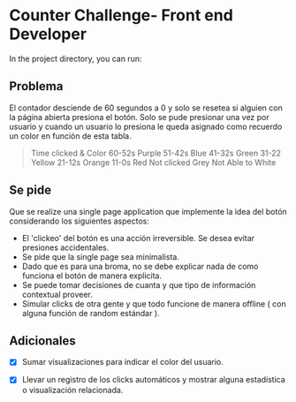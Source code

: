  
# Counter Challenge- Front end Developer
In the project directory, you can run:

## Problema
El contador desciende de 60 segundos a 0 y solo se resetea si alguien con la página abierta presiona el botón. Solo se pude presionar una vez por usuario y cuando un usuario lo presiona le queda asignado como recuerdo un color en función de esta tabla.

 > Time clicked &  Color
 > 60-52s          Purple
 > 51-42s          Blue
 > 41-32s          Green
 > 31-22           Yellow
 > 21-12s          Orange
 > 11-0s           Red
 > Not clicked     Grey
 > Not Able to     White

## Se pide

Que se realize una single page application que implemente la idea del botón considerando los siguientes aspectos:

- El 'clickeo' del botón es una acción irreversible. Se desea evitar presiones accidentales.
- Se pide que la single page sea minimalista.
- Dado que es para una broma, no se debe explicar nada de como funciona el botón de manera explicita.
- Se puede tomar decisiones de cuanta y que tipo de información contextual proveer.
- Simular clicks de otra gente y que todo funcione de manera offline ( con alguna función de random estándar ).


## Adicionales
- [x] Sumar visualizaciones para indicar el color del usuario.
- [x] Llevar un registro de los clicks automáticos y mostrar alguna estadística o visualización relacionada.

